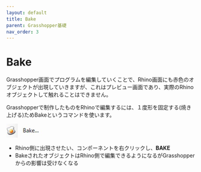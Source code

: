 ```yaml
---
layout: default
title: Bake
parent: Grasshopper基礎
nav_order: 3
---
```


# Bake

Grasshopper画面でプログラムを編集していくことで、Rhino画面にも赤色のオブジェクトが出現していきますが、これはプレビュー画面であり、実際のRhinoオブジェクトして触れることはできません。

Grasshopperで制作したものをRhinoで編集するには、１度形を固定する\(焼き上げる\)ためBakeというコマンドを使います。

<img src="../assets/bake_icon.jpg" alt="hi" class="inline"/>

* Rhino側に出現させたい、コンポーネントを右クリックし、**BAKE**
* BakeされたオブジェクトはRhino側で編集できるようになるがGrasshopperからの影響は受けなくなる
